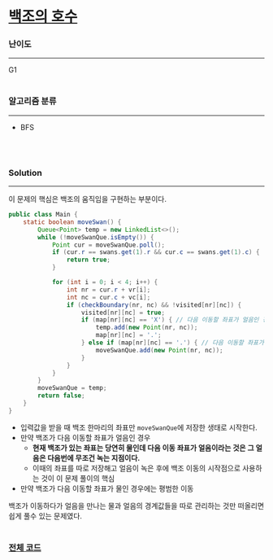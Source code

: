 # [백조의 호수](https://www.acmicpc.net/problem/3197)

### 난이도

***
G1
<br><br>

### 알고리즘 분류

***

* BFS

<br><br>

### Solution

***

이 문제의 핵심은 백조의 움직임을 구현하는 부분이다.

```java
public class Main {
    static boolean moveSwan() {
        Queue<Point> temp = new LinkedList<>();
        while (!moveSwanQue.isEmpty()) {
            Point cur = moveSwanQue.poll();
            if (cur.r == swans.get(1).r && cur.c == swans.get(1).c) {
                return true;
            }

            for (int i = 0; i < 4; i++) {
                int nr = cur.r + vr[i];
                int nc = cur.c + vc[i];
                if (checkBoundary(nr, nc) && !visited[nr][nc]) {
                    visited[nr][nc] = true;
                    if (map[nr][nc] == 'X') { // 다음 이동할 좌표가 얼음인 경우 - 다음 백조 이동때 시작 좌표가 될 지점
                        temp.add(new Point(nr, nc));
                        map[nr][nc] = '.';
                    } else if (map[nr][nc] == '.') { // 다음 이동할 좌표가 물인 경우 - 일반적인 이동
                        moveSwanQue.add(new Point(nr, nc));
                    }
                }
            }
        }
        moveSwanQue = temp;
        return false;
    }
}
```

* 입력값을 받을 때 백조 한마리의 좌표만 `moveSwanQue`에 저장한 생태로 시작한다.
* 만약 백조가 다음 이동할 좌표가 얼음인 경우
    * **현재 백조가 있는 좌표는 당연히 물인데 다음 이동 좌표가 얼음이라는 것은 그 얼음은 다음번에 무조건 녹는 지점이다.**
    * 이때의 좌표를 따로 저장해고 얼음이 녹은 후에 백조 이동의 시작점으로 사용하는 것이 이 문제 풀이의 핵심
* 만약 백조가 다음 이동할 좌표가 물인 경우에는 평범한 이동

백조가 이동하다가 얼음을 만나는 물과 얼음의 경계값들을 따로 관리하는 것만 떠올리면 쉽게 풀수 있는 문제였다.
<br><br>

### [전체 코드](https://github.com/Jungmin-Seo0527/CodingTest/blob/main/src/dfs_bfs/BOJ3197_백조의_호수.java)
